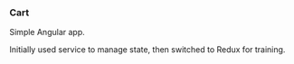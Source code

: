 ### Cart
Simple Angular app. 

Initially used service to manage state, then switched to Redux for training.
